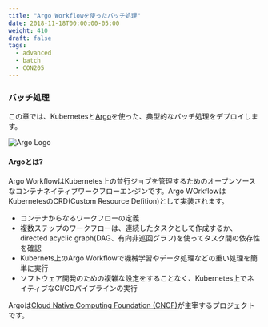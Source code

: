 ```yaml
---
title: "Argo Workflowを使ったバッチ処理"
date: 2018-11-18T00:00:00-05:00
weight: 410
draft: false
tags:
  - advanced
  - batch
  - CON205
---
```


<!--
### Batch Processing
-->
### バッチ処理

<!--
In this Chapter, we will deploy common batch processing scenarios using Kubernetes and [Argo](https://argoproj.github.io/).
-->
この章では、Kubernetesと[Argo](https://argoproj.github.io/)を使った、典型的なバッチ処理をデプロイします。

![Argo Logo](/images/argo-workflow/argo-logo.png)

<!--
#### What is Argo?
-->
#### Argoとは?

<!--
Argo Workflows is an open source container-native workflow engine for orchestrating parallel jobs on Kubernetes. Argo Workflows is implemented as a Kubernetes CRD (Custom Resource Definition).
-->
Argo WorkflowはKubernetes上の並行ジョブを管理するためのオープンソースなコンテナネイティブワークフローエンジンです。Argo WOrkflowはKubernetesのCRD(Custom Resource Defition)として実装されます。

<!--
* Define workflows where each step in the workflow is a container.
* Model multi-step workflows as a sequence of tasks or capture the dependencies between tasks using a directed acyclic graph (DAG).
* Easily run compute intensive jobs for machine learning or data processing in a fraction of the time using Argo Workflows on Kubernetes.
* Run CI/CD pipelines natively on Kubernetes without configuring complex software development products.
-->
* コンテナからなるワークフローの定義
* 複数ステップのワークフローは、連続したタスクとして作成するか、directed acyclic graph(DAG、有向非巡回グラフ)を使ってタスク間の依存性を確認
* Kubernets上のArgo Workflowで機械学習やデータ処理などの重い処理を簡単に実行
* ソフトウェア開発のための複雑な設定をすることなく、Kubernetes上でネイティブなCI/CDパイプラインの実行

<!--
Argo is a [Cloud Native Computing Foundation (CNCF)](https://cncf.io/) hosted project.
-->
Argoは[Cloud Native Computing Foundation (CNCF)](https://cncf.io/)が主宰するプロジェクトです。